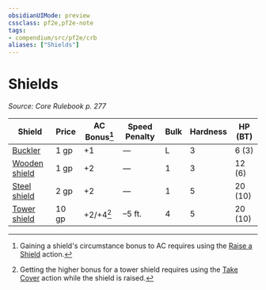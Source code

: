 ```yaml
---
obsidianUIMode: preview
cssclass: pf2e,pf2e-note
tags:
- compendium/src/pf2e/crb
aliases: ["Shields"]
---
```

# Shields  
*Source: Core Rulebook p. 277*  

| Shield | Price | AC Bonus[^1] | Speed Penalty | Bulk | Hardness | HP (BT) |
|--------|-------|--------------|---------------|------|----------|---------|
| [Buckler](../../compendium/equipment/items/buckler.md) | 1 gp | +1 | — | L | 3 | 6 (3) |
| [Wooden shield](../../compendium/equipment/items/wooden-shield.md) | 1 gp | +2 | — | 1 | 3 | 12 (6) |
| [Steel shield](../../compendium/equipment/items/steel-shield.md) | 2 gp | +2 | — | 1 | 5 | 20 (10) |
| [Tower shield](../../compendium/equipment/items/tower-shield.md) | 10 gp | +2/+4[^2] | –5 ft. | 4 | 5 | 20 (10) |

[^1]:  Gaining a shield's circumstance bonus to AC requires using the [Raise a Shield](../actions/raise-a-shield.md) action.

[^2]:  Getting the higher bonus for a tower shield requires using the [Take Cover](../actions/take-cover.md) action while the shield is raised.